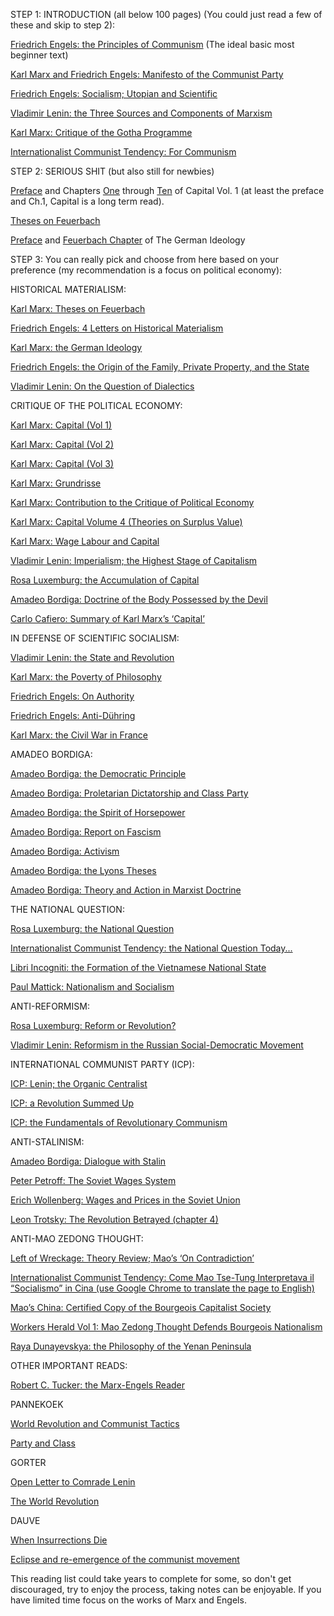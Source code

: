 STEP 1: INTRODUCTION (all below 100 pages) (You could just read a few of these and skip to step 2):

[Friedrich Engels: the Principles of Communism](https://www.marxists.org/archive/marx/works/1847/11/prin-com.htm) (The ideal basic most beginner text)

[Karl Marx and Friedrich Engels: Manifesto of the Communist Party](https://www.marxists.org/archive/marx/works/1848/communist-manifesto/)

[Friedrich Engels: Socialism; Utopian and Scientific](https://www.marxists.org/archive/marx/works/1880/soc-utop/index.htm)

[Vladimir Lenin: the Three Sources and Components of Marxism](https://www.marxists.org/archive/lenin/works/1913/mar/x01.htm)

[Karl Marx: Critique of the Gotha Programme](https://www.marxists.org/archive/marx/works/1875/gotha/)

[Internationalist Communist Tendency: For Communism](https://cdn.discordapp.com/attachments/781952262825181247/820762529784922132/2019-for-communism_0_1.pdf)

STEP 2: SERIOUS SHIT (but also still for newbies)

[Preface](https://marxists.architexturez.net/archive/marx/works/1867-c1/p1.htm) and Chapters [One](https://marxists.architexturez.net/archive/marx/works/1867-c1/ch01.htm) through [Ten](https://marxists.architexturez.net/archive/marx/works/1867-c1/ch10.htm) of Capital Vol. 1 (at least the preface and Ch.1, Capital is a long term read).

[Theses on Feuerbach](https://marxists.architexturez.net/archive/marx/works/1845/theses/index.htm)

[Preface](https://marxists.architexturez.net/archive/marx/works/1845/german-ideology/preface.htm) and [Feuerbach Chapter](https://marxists.architexturez.net/archive/marx/works/1845/german-ideology/ch01.htm) of The German Ideology

STEP 3: You can really pick and choose from here based on your preference (my recommendation is a focus on political economy):

HISTORICAL MATERIALISM:

[Karl Marx: Theses on Feuerbach](https://www.marxists.org/archive/marx/works/1845/theses/theses.htm)

[Friedrich Engels: 4 Letters on Historical Materialism](https://www.marxists.org/history/etol/newspape/ni/vol01/no03/engels.htm)

[Karl Marx: the German Ideology](https://www.marxists.org/archive/marx/works/1845/german-ideology/)

[Friedrich Engels: the Origin of the Family, Private Property, and the State](https://www.marxists.org/archive/marx/works/1884/origin-family/index.htm)

[Vladimir Lenin: On the Question of Dialectics](https://www.marxists.org/archive/lenin/works/1915/misc/x02.htm)

CRITIQUE OF THE POLITICAL ECONOMY:

[Karl Marx: Capital (Vol 1)](https://www.marxists.org/archive/marx/works/1867-c1/)

[Karl Marx: Capital (Vol 2)](https://www.marxists.org/archive/marx/works/1885-c2/index.htm)

[Karl Marx: Capital (Vol 3)](https://www.marxists.org/archive/marx/works/1894-c3/)

[Karl Marx: Grundrisse](https://www.marxists.org/archive/marx/works/1857/grundrisse/index.htm)

[Karl Marx: Contribution to the Critique of Political Economy](https://www.marxists.org/archive/marx/works/1859/critique-pol-economy/)

[Karl Marx: Capital Volume 4 (Theories on Surplus Value)](https://www.marxists.org/archive/marx/works/1863/theories-surplus-value/)

[Karl Marx: Wage Labour and Capital](https://www.marxists.org/archive/marx/works/1847/wage-labour/)

[Vladimir Lenin: Imperialism; the Highest Stage of Capitalism](https://www.marxists.org/archive/lenin/works/1916/imp-hsc/)

[Rosa Luxemburg: the Accumulation of Capital](https://www.marxists.org/archive/luxemburg/1913/accumulation-capital/index.htm)

[Amadeo Bordiga: Doctrine of the Body Possessed by the Devil](https://www.marxists.org/archive/bordiga/works/1951/doctrine.htm)

[Carlo Cafiero: Summary of Karl Marx’s ‘Capital’](https://www.marxists.org/archive/cafiero/1879/summary-of-capital.htm#i)

IN DEFENSE OF SCIENTIFIC SOCIALISM:

[Vladimir Lenin: the State and Revolution](https://www.marxists.org/archive/lenin/works/1917/staterev/)

[Karl Marx: the Poverty of Philosophy](https://www.marxists.org/archive/marx/works/1847/poverty-philosophy/)

[Friedrich Engels: On Authority](https://www.marxists.org/archive/marx/works/1872/10/authority.htm)

[Friedrich Engels: Anti-Dühring](https://www.marxists.org/archive/marx/works/1877/anti-duhring/index.htm)

[Karl Marx: the Civil War in France](https://www.marxists.org/archive/marx/works/1871/civil-war-france/)

AMADEO BORDIGA:

[Amadeo Bordiga: the Democratic Principle](https://www.marxists.org/archive/bordiga/works/1922/democratic-principle.htm)

[Amadeo Bordiga: Proletarian Dictatorship and Class Party](https://www.marxists.org/archive/bordiga/works/1951/class-party.htm)

[Amadeo Bordiga: the Spirit of Horsepower](https://www.marxists.org/archive/bordiga/works/1953/horsepower.htm)

[Amadeo Bordiga: Report on Fascism](https://www.marxists.org/archive/bordiga/works/1922/bordiga02.htm)

[Amadeo Bordiga: Activism](https://libcom.org/library/activism-amadeo-bordiga)

[Amadeo Bordiga: the Lyons Theses](https://www.marxists.org/archive/bordiga/works/1926/lyons-theses.htm)

[Amadeo Bordiga: Theory and Action in Marxist Doctrine](https://libcom.org/library/theory-action-marxist-doctrine-amadeo-bordiga)

THE NATIONAL QUESTION:

[Rosa Luxemburg: the National Question](https://www.marxists.org/archive/luxemburg/1909/national-question/index.htm)

[Internationalist Communist Tendency: the National Question Today...](https://www.leftcom.org/en/articles/2010-09-15/the-national-question-today-and-the-poisonous-legacy-of-the-counter-revolution)

[Libri Incogniti: the Formation of the Vietnamese National State](https://libriincogniti.wordpress.com/2021/02/18/kommunistisches-programm-the-formation-of-the-vietnamese-national-state/)

[Paul Mattick: Nationalism and Socialism](https://www.marxists.org/archive/mattick-paul/1959/09/nationalism.htm)

ANTI-REFORMISM:

[Rosa Luxemburg: Reform or Revolution?](https://www.marxists.org/archive/luxemburg/1900/reform-revolution/)

[Vladimir Lenin: Reformism in the Russian Social-Democratic Movement](https://www.marxists.org/archive/lenin/works/1911/sep/14.htm)

INTERNATIONAL COMMUNIST PARTY (ICP):

[ICP: Lenin; the Organic Centralist](https://www.international-communist-party.org/English/Texts/CPTraLef/LeninOrC.htm)

[ICP: a Revolution Summed Up](https://www.international-communist-party.org/English/Texts/Russia/67RevRev.htm)

[ICP: the Fundamentals of Revolutionary Communism](https://www.marxists.org/archive/bordiga/works/1957/fundamentals.htm)

ANTI-STALINISM:

[Amadeo Bordiga: Dialogue with Stalin](https://www.marxists.org/archive/bordiga/works/1952/stalin.htm)

[Peter Petroff: The Soviet Wages System](https://www.marxists.org/archive/petroff/1938/soviet-wages.htm)

[Erich Wollenberg: Wages and Prices in the Soviet Union](https://www.marxists.org/history/etol/newspape/ni/vol03/no03/wollenberg.htm)

[Leon Trotsky: The Revolution Betrayed (chapter 4)](https://www.marxists.org/archive/trotsky/1936/revbet/ch04.htm#ch04-4)

ANTI-MAO ZEDONG THOUGHT:

[Left of Wreckage: Theory Review; Mao’s ‘On Contradiction’](https://leftofwreckage.wordpress.com/2017/09/24/theory-review-maos-on-contradiction/)

[Internationalist Communist Tendency: Come Mao Tse-Tung Interpretava il “Socialismo” in Cina (use Google Chrome to translate the page to English)](https://www.leftcom.org/it/articles/2018-01-09/come-mao-tse-tung-interpretava-il-%E2%80%9Csocialismo%E2%80%9D-in-cina)

[Mao’s China: Certified Copy of the Bourgeois Capitalist Society](https://www.quinterna.org/lingue/english/historical_en/maos_china_certified_copy.htm)

[Workers Herald Vol 1: Mao Zedong Thought Defends Bourgeois Nationalism](https://www.marxists.org/history/erol/ncm-7/rpo-mao.htm)

[Raya Dunayevskya: the Philosophy of the Yenan Peninsula](https://www.marxists.org/archive/dunayevskaya/works/articles/raya.htm)

OTHER IMPORTANT READS:

[Robert C. Tucker: the Marx-Engels Reader](https://thecharnelhouse.org/wp-content/uploads/2019/02/Marx-Engels-Reader.pdf)

PANNEKOEK

[World Revolution and Communist Tactics](https://www.marxists.org/archive/pannekoe/tactics/)

[Party and Class](https://www.marxists.org/archive/pannekoe/1936/party-class.htm)

GORTER

[Open Letter to Comrade Lenin](https://www.marxists.org/archive/gorter/1920/open-letter/index.htm)

[The World Revolution](https://www.marxists.org/archive/gorter/1923/world-revolution.htm)

DAUVE

[When Insurrections Die](https://endnotes.org.uk/articles/9)

[Eclipse and re-emergence of the communist movement](http://libcom.org/library/eclipse-re-emergence-communist-movement)

This reading list could take years to complete for some, so don't get discouraged, try to enjoy the process, taking notes can be enjoyable. If you have limited time focus on the works of Marx and Engels.